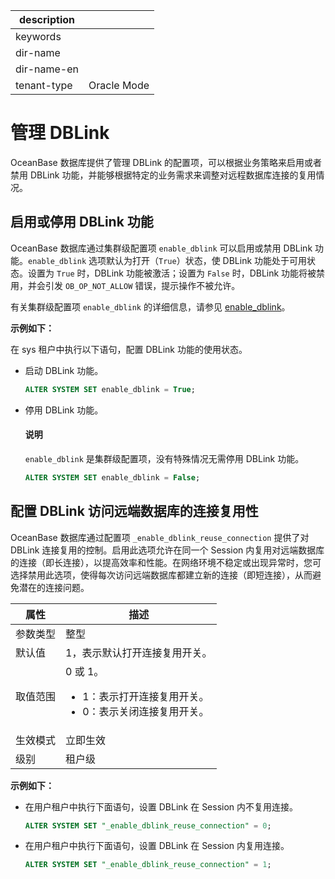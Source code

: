 |description||
|---|---|
|keywords||
|dir-name||
|dir-name-en||
|tenant-type|Oracle Mode|

# 管理 DBLink

OceanBase 数据库提供了管理 DBLink 的配置项，可以根据业务策略来启用或者禁用 DBLink 功能，并能够根据特定的业务需求来调整对远程数据库连接的复用情况。

## 启用或停用 DBLink 功能

OceanBase 数据库通过集群级配置项 `enable_dblink` 可以启用或禁用 DBLink 功能。`enable_dblink` 选项默认为打开（`True`）状态，使 DBLink 功能处于可用状态。设置为 `True` 时，DBLink 功能被激活；设置为 `False` 时，DBLink 功能将被禁用，并会引发 `OB_OP_NOT_ALLOW` 错误，提示操作不被允许。

有关集群级配置项 `enable_dblink` 的详细信息，请参见 [enable_dblink](../../../800.configuration-items-and-system-variables/100.system-configuration-items/300.cluster-level-configuration-items/6500.enable_dblink.md)。

**示例如下：**

在 sys 租户中执行以下语句，配置 DBLink 功能的使用状态。

* 启动 DBLink 功能。

    ```sql
    ALTER SYSTEM SET enable_dblink = True;
    ```

* 停用 DBLink 功能。

    <main id="notice" type='explain'>
      <h4>说明</h4>
      <p><code>enable_dblink</code> 是集群级配置项，没有特殊情况无需停用 DBLink 功能。</p>
    </main>

    ```sql
    ALTER SYSTEM SET enable_dblink = False;
    ```

## 配置 DBLink 访问远端数据库的连接复用性

OceanBase 数据库通过配置项 `_enable_dblink_reuse_connection` 提供了对 DBLink 连接复用的控制。启用此选项允许在同一个 Session 内复用对远端数据库的连接（即长连接），以提高效率和性能。在网络环境不稳定或出现异常时，您可选择禁用此选项，使得每次访问远端数据库都建立新的连接（即短连接），从而避免潜在的连接问题。

|   属性   |   描述   |
|----------|----------|
| 参数类型  | 整型     |
| 默认值    | 1，表示默认打开连接复用开关。|
| 取值范围  | 0 或 1。<ul><li>1：表示打开连接复用开关。</li><li>0：表示关闭连接复用开关。</li></ul> |
| 生效模式  | 立即生效 |
| 级别      | 租户级 |

**示例如下：**

* 在用户租户中执行下面语句，设置 DBLink 在 Session 内不复用连接。

  ```sql
  ALTER SYSTEM SET "_enable_dblink_reuse_connection" = 0;
  ```

* 在用户租户中执行下面语句，设置 DBLink 在 Session 内复用连接。

  ```sql
  ALTER SYSTEM SET "_enable_dblink_reuse_connection" = 1;
  ```
